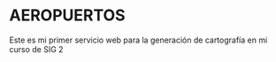 # AEROPUERTOS
Este es mi primer servicio web para la generación de cartografía en mi curso de SIG 2
